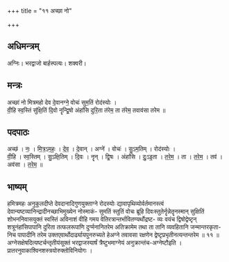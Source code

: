 +++
title = "११ अच्छा नो"

+++
## अधिमन्त्रम्
अग्निः। भरद्वाजो बार्हस्पत्यः। शक्वरी।

## मन्त्रः
अच्छा॑ नो मित्रमहो देव दे॒वानग्ने॒ वोचः॑ सुम॒तिं रोद॑स्योः ।  
वी॒हि स्व॒स्तिं सु॑क्षि॒तिं दि॒वो नॄन्द्वि॒षो अंहां॑सि दुरि॒ता त॑रेम॒ ता त॑रेम॒ तवाव॑सा तरेम ॥

## पदपाठः
अच्छ॑ । नः॒ । मि॒त्र॒ऽम॒हः॒ । दे॒व॒ । दे॒वान् । अग्ने॑ । वोचः॑ । सु॒ऽम॒तिम् । रोद॑स्योः ।  
वी॒हि । स्व॒स्तिम् । सु॒ऽक्षि॒तिम् । दि॒वः । नॄन् । द्वि॒षः । अंहां॑सि । दुः॒ऽइ॒ता । त॒रे॒म॒ । ता । त॒रे॒म॒ । तव॑ । अव॑सा । त॒रे॒म॒ ॥

## भाष्यम्
हमित्रमहः अनुकूलदीप्ते देवदानादिगुणयुक्ताग्ने रोदस्योः द्यावापृथिव्योर्वर्तमानस्त्वं देवान्यष्टव्यानिन्द्रादीनच्छाभिमुख्येन नोस्माकं- सुमतिं स्तुतिं वोचः ब्रूहि दिवःस्तुतेर्नॄन्नेतॄनस्मान् सुक्षितिं शोभननिवासयुक्तं स्वस्तिं अविनाशं वीहि गमय वेतिरत्रान्तर्भावितण्यर्थोद्रष्ट- व्यः वयंच द्विषोद्वेष्टृन् शत्रूनंहांसिपापानि दुरिता तत्फलरूपाणि दुर्ग्मनानितरेम अतिक्रामेम तथा ता तानि व्यवहितानि जन्मान्तरकृता- निच पापादीनि तरेम उक्तएवार्थोदार्ढ्यायपुनरुच्यते हेअग्ने तवावसा रक्षणेन द्वेष्टृप्रभृतीनत्यन्तन्तरेम ॥ ११ ॥अग्नेसक्षेषदित्यष्टर्चन्तृतीयंसूक्तं भरद्वाजस्यार्षं त्रैष्टुभमाग्नेयं अनुक्रान्तंच-अग्नेष्टौइति । प्रातरनुवाकाश्विनशस्त्रयोरुक्तोविनियोगः ।